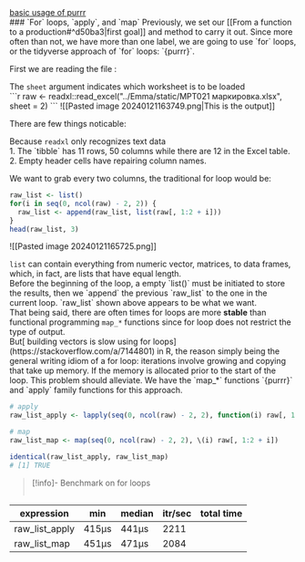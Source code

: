 
<aside class='def'><a href='[Functional Programming Tools • purrr (tidyverse.org)](https://purrr.tidyverse.org/#usage)'>basic usage of purrr</a></aside>
### `For` loops, `apply`, and `map`
Previously, we set our [[From a function to a production#^d50ba3|first goal]] and method to carry it out. Since more often than not, we have more than one label, we are going to use `for` loops, or the tidyverse approach of `for` loops: `{purrr}`.

First we are reading the file : 
<aside class='descr'>The <code>sheet</code> argument indicates which worksheet is to be loaded</aside>
```r
 raw <- readxl::read_excel("../Emma/static/МРТ021 маркировка.xlsx", sheet = 2)
```
![[Pasted image 20240121163749.png|This is the output]]

There are few things noticable:
<aside class='descr'>Because <code>readxl</code> only recognizes text data</aside>
1. The `tibble` has 11 rows, 50 columns while there are 12 in the Excel table.
2. Empty header cells have repairing column names.

We want to grab every two columns, the traditional for loop would be:
```r
raw_list <- list()
for(i in seq(0, ncol(raw) - 2, 2)) {
  raw_list <- append(raw_list, list(raw[, 1:2 + i]))
}
head(raw_list, 3)
```
![[Pasted image 20240121165725.png]]
<aside class='descr'><code>list</code> can contain everything from numeric vector, matrices, to data frames, which, in fact, are lists that have equal length. </aside>
Before the beginning of the loop, a empty `list()` must be initiated to store the results, then we `append` the previous `raw_list` to the one in the current loop. `raw_list` shown above appears to be what we want.

<aside class='danger'>That being said, there are often times for loops are more <b>stable</b> than functional programming <code>map_*</code> functions since for loop does not restrict the type of output.</aside>
But[ building vectors is slow using for loops](https://stackoverflow.com/a/7144801) in R, the reason simply being the general writing idiom of a for loop: iterations involve growing and copying that take up memory. If the memory is allocated prior to the start of the loop. This problem should alleviate. We have the `map_*` functions `{purrr}` and `apply` family functions for this approach.





```r
# apply
raw_list_apply <- lapply(seq(0, ncol(raw) - 2, 2), function(i) raw[, 1:2 + i])

# map
raw_list_map <- map(seq(0, ncol(raw) - 2, 2), \(i) raw[, 1:2 + i])

identical(raw_list_apply, raw_list_map)
# [1] TRUE
```

> [!info]- Benchmark on for loops
> ```r
> 

| expression | min | median | itr/sec | total time |
| ---- | ---- | ---- | ---- | ---- |
| raw_list_apply | 415μs | 441μs | 2211 |  |
| raw_list_map | 451μs | 471μs | 2084 |  |
```

